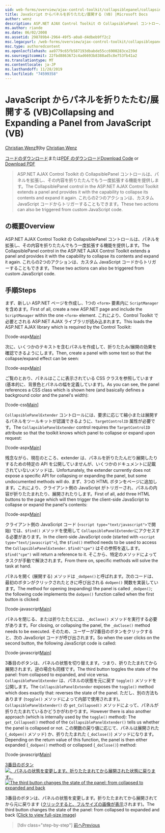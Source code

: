 ```yaml
---
uid: web-forms/overview/ajax-control-toolkit/collapsiblepanel/collapsing-and-expanding-a-panel-from-javascript-vb
title: JavaScript からパネルを折りたたむ/展開する (VB) |Microsoft Docs
author: wenz
description: ASP.NET AJAX Control Toolkit の CollapsiblePanel コントロールは、パネルを拡張し、その内容を折りたたんで展開する機能を提供します...
ms.author: riande
ms.date: 06/02/2008
ms.assetid: 298789b4-2964-49f5-a0a8-d4dbeb9ff2c2
msc.legacyurl: /web-forms/overview/ajax-control-toolkit/collapsiblepanel/collapsing-and-expanding-a-panel-from-javascript-vb
msc.type: authoredcontent
ms.openlocfilehash: aa9779c65fb587193dbabde55cc6900283ce239d
ms.sourcegitcommit: 22fbd8863672c4ad6693b8388ad5c8e753fb41a2
ms.translationtype: MT
ms.contentlocale: ja-JP
ms.lasthandoff: 11/28/2019
ms.locfileid: "74599358"
---
```

# <a name="collapsing-and-expanding-a-panel-from-javascript-vb"></a><span data-ttu-id="a40bf-103">JavaScript からパネルを折りたたむ/展開する (VB)</span><span class="sxs-lookup"><span data-stu-id="a40bf-103">Collapsing and Expanding a Panel from JavaScript (VB)</span></span>

<span data-ttu-id="a40bf-104">[Christian Wenz](https://github.com/wenz)別</span><span class="sxs-lookup"><span data-stu-id="a40bf-104">by [Christian Wenz](https://github.com/wenz)</span></span>

<span data-ttu-id="a40bf-105">[コードのダウンロード](https://download.microsoft.com/download/8/a/a/8aab3c3e-de6f-463f-805c-5fda567eef6e/CollapsiblePanel1.vb.zip)または[PDF のダウンロード](https://download.microsoft.com/download/b/6/a/b6ae89ee-df69-4c87-9bfb-ad1eb2b23373/collapsiblepanel1VB.pdf)</span><span class="sxs-lookup"><span data-stu-id="a40bf-105">[Download Code](https://download.microsoft.com/download/8/a/a/8aab3c3e-de6f-463f-805c-5fda567eef6e/CollapsiblePanel1.vb.zip) or [Download PDF](https://download.microsoft.com/download/b/6/a/b6ae89ee-df69-4c87-9bfb-ad1eb2b23373/collapsiblepanel1VB.pdf)</span></span>

> <span data-ttu-id="a40bf-106">ASP.NET AJAX Control Toolkit の CollapsiblePanel コントロールは、パネルを拡張し、その内容を折りたたんでもう一度拡張する機能を提供します。</span><span class="sxs-lookup"><span data-stu-id="a40bf-106">The CollapsiblePanel control in the ASP.NET AJAX Control Toolkit extends a panel and provides it with the capability to collapse its contents and expand it again.</span></span> <span data-ttu-id="a40bf-107">これらの2つのアクションは、カスタム JavaScript コードからトリガーすることもできます。</span><span class="sxs-lookup"><span data-stu-id="a40bf-107">These two actions can also be triggered from custom JavaScript code.</span></span>

## <a name="overview"></a><span data-ttu-id="a40bf-108">の概要</span><span class="sxs-lookup"><span data-stu-id="a40bf-108">Overview</span></span>

<span data-ttu-id="a40bf-109">ASP.NET AJAX Control Toolkit の CollapsiblePanel コントロールは、パネルを拡張し、その内容を折りたたんでもう一度拡張する機能を提供します。</span><span class="sxs-lookup"><span data-stu-id="a40bf-109">The CollapsiblePanel control in the ASP.NET AJAX Control Toolkit extends a panel and provides it with the capability to collapse its contents and expand it again.</span></span> <span data-ttu-id="a40bf-110">これらの2つのアクションは、カスタム JavaScript コードからトリガーすることもできます。</span><span class="sxs-lookup"><span data-stu-id="a40bf-110">These two actions can also be triggered from custom JavaScript code.</span></span>

## <a name="steps"></a><span data-ttu-id="a40bf-111">手順</span><span class="sxs-lookup"><span data-stu-id="a40bf-111">Steps</span></span>

<span data-ttu-id="a40bf-112">まず、新しい ASP.NET ページを作成し、1つの `<form>` 要素内に `ScriptManager` を含めます。</span><span class="sxs-lookup"><span data-stu-id="a40bf-112">First of all, create a new ASP.NET page and include the `ScriptManager` within the one `<form>` element.</span></span> <span data-ttu-id="a40bf-113">これにより、Control Toolkit で必要とされる ASP.NET AJAX ライブラリが読み込まれます。</span><span class="sxs-lookup"><span data-stu-id="a40bf-113">This loads the ASP.NET AJAX library which is required by the Control Toolkit:</span></span>

[!code-aspx[Main](collapsing-and-expanding-a-panel-from-javascript-vb/samples/sample1.aspx)]

<span data-ttu-id="a40bf-114">次に、いくつかのテキストを含むパネルを作成して、折りたたみ/展開の効果を確認できるようにします。</span><span class="sxs-lookup"><span data-stu-id="a40bf-114">Then, create a panel with some text so that the collapse/expand effect can be seen:</span></span>

[!code-aspx[Main](collapsing-and-expanding-a-panel-from-javascript-vb/samples/sample2.aspx)]

<span data-ttu-id="a40bf-115">ご覧のとおり、パネルはここに表示されている CSS クラスを参照しています (基本的に、背景色とパネルの幅を定義しています)。</span><span class="sxs-lookup"><span data-stu-id="a40bf-115">As you can see, the panel references a CSS class which is shown here (and basically defines a background color and the panel's width):</span></span>

[!code-css[Main](collapsing-and-expanding-a-panel-from-javascript-vb/samples/sample3.css)]

<span data-ttu-id="a40bf-116">`CollapsiblePanelExtender` コントロールには、要求に応じて縮小または展開するパネルをツールキットが認識できるように、`TargetControlID` 属性が必要です。</span><span class="sxs-lookup"><span data-stu-id="a40bf-116">The `CollapsiblePanelExtender` control requires the `TargetControlID` attribute so that the toolkit knows which panel to collapse or expand upon request:</span></span>

[!code-aspx[Main](collapsing-and-expanding-a-panel-from-javascript-vb/samples/sample4.aspx)]

<span data-ttu-id="a40bf-117">残念ながら、現在のところ、extender は、パネルを折りたたんだり展開したりするための特定の API を公開していませんが、いくつかのドキュメントに記載されていないメソッドは、</span><span class="sxs-lookup"><span data-stu-id="a40bf-117">Unfortunately, the extender currently does not expose a specific API for collapsing or expanding the panel, but some undocumented methods will do.</span></span> <span data-ttu-id="a40bf-118">まず、3つの HTML ボタンをページに追加します。これにより、クライアント側の JavaScript がトリガーされ、パネルの内容が折りたたまれたり、展開されたりします。</span><span class="sxs-lookup"><span data-stu-id="a40bf-118">First of all, add three HTML buttons to the page which will then trigger the client-side JavaScript to collapse or expand the panel's contents:</span></span>

[!code-aspx[Main](collapsing-and-expanding-a-panel-from-javascript-vb/samples/sample5.aspx)]

<span data-ttu-id="a40bf-119">クライアント側の JavaScript コード (`<script type="text/javascript">`で開始) では、`$find()` メソッドを使用して `CollapsiblePanelExtender`にアクセスする必要があります。</span><span class="sxs-lookup"><span data-stu-id="a40bf-119">In the client-side JavaScript code (started with `<script type="text/javascript">`), the `$find()` method needs to be used to access the `CollapsiblePanelExtender`.</span></span> <span data-ttu-id="a40bf-120">`$find("cpe")` はその参照を返します。</span><span class="sxs-lookup"><span data-stu-id="a40bf-120">`$find("cpe")` will return a reference to it.</span></span> <span data-ttu-id="a40bf-121">そこから、特定のメソッドによってタスクが手動で解決されます。</span><span class="sxs-lookup"><span data-stu-id="a40bf-121">From there on, specific methods will solve the task at hand.</span></span>

<span data-ttu-id="a40bf-122">パネルを開く (展開する) メソッドは `_doOpen()`と呼ばれます。次のコードは、最初のボタンがクリックされたときに呼び出される `doOpen()` 関数を実装しています。</span><span class="sxs-lookup"><span data-stu-id="a40bf-122">The method for opening (expanding) the panel is called `_doOpen()`; the following code implements the `doOpen()` function called when the first button is clicked:</span></span>

[!code-javascript[Main](collapsing-and-expanding-a-panel-from-javascript-vb/samples/sample6.js)]

<span data-ttu-id="a40bf-123">パネルを閉じる、または折りたたむには、`_doClose()` メソッドを実行する必要があります。</span><span class="sxs-lookup"><span data-stu-id="a40bf-123">For closing, or collapsing the panel, the `_doClose()` method needs to be executed.</span></span> <span data-ttu-id="a40bf-124">そのため、ユーザーが2番目のボタンをクリックすると、次の JavaScript コードが呼び出されます。</span><span class="sxs-lookup"><span data-stu-id="a40bf-124">So when the user clicks on the second button, the following JavaScript code is called:</span></span>

[!code-javascript[Main](collapsing-and-expanding-a-panel-from-javascript-vb/samples/sample7.js)]

<span data-ttu-id="a40bf-125">3番目のボタンは、パネルの状態を切り替えます。つまり、折りたたまれてから展開されます。逆の場合も同様です。</span><span class="sxs-lookup"><span data-stu-id="a40bf-125">The third button toggles the state of the panel: from collapsed to expanded, and vice versa.</span></span> <span data-ttu-id="a40bf-126">`CollapsiblePanelExtender` は、パネルの状態を元に戻す `toggle()` メソッドを公開します。</span><span class="sxs-lookup"><span data-stu-id="a40bf-126">The `CollapsiblePanelExtender` exposes the `toggle()` method which does exactly that: reverses the state of the panel.</span></span> <span data-ttu-id="a40bf-127">ただし、別の方法もあります (`toggle()` メソッドによって内部で使用されます)。 `CollapsiblePanelExtender()` の `get_Collapsed()` メソッドによって、パネルが折りたたまれているかどうかがわかります。</span><span class="sxs-lookup"><span data-stu-id="a40bf-127">However there is also another approach (which is internally used by the `toggle()` method): The `get_Collapsed()` method of the `CollapsiblePanelExtender()` tells us whether the panel is collapsed or not.</span></span> <span data-ttu-id="a40bf-128">この関数の戻り値に応じて、パネルは展開された (`_doOpen()` メソッド) か、折りたたまれた (`_doClose()`) メソッドになります。</span><span class="sxs-lookup"><span data-stu-id="a40bf-128">Depending on the return value of this function, the panel is then either expanded (`_doOpen()` method) or collapsed (`_doClose()`) method:</span></span>

[!code-javascript[Main](collapsing-and-expanding-a-panel-from-javascript-vb/samples/sample8.js)]

<span data-ttu-id="a40bf-129">[3番目のボタン ![、パネルの状態を変更します。折りたたまれてから展開された状態に戻ります。](collapsing-and-expanding-a-panel-from-javascript-vb/_static/image2.png)](collapsing-and-expanding-a-panel-from-javascript-vb/_static/image1.png)</span><span class="sxs-lookup"><span data-stu-id="a40bf-129">[![The third button changes the state of the panel: from collapsed to expanded and back](collapsing-and-expanding-a-panel-from-javascript-vb/_static/image2.png)](collapsing-and-expanding-a-panel-from-javascript-vb/_static/image1.png)</span></span>

<span data-ttu-id="a40bf-130">3番目のボタンは、パネルの状態を変更します。折りたたまれてから展開されてから元に戻ります ([クリックすると、フルサイズの画像が表示](collapsing-and-expanding-a-panel-from-javascript-vb/_static/image3.png)されます)。</span><span class="sxs-lookup"><span data-stu-id="a40bf-130">The third button changes the state of the panel: from collapsed to expanded and back ([Click to view full-size image](collapsing-and-expanding-a-panel-from-javascript-vb/_static/image3.png))</span></span>

> [!div class="step-by-step"]
> [<span data-ttu-id="a40bf-131">前へ</span><span class="sxs-lookup"><span data-stu-id="a40bf-131">Previous</span></span>](collapsing-and-expanding-a-panel-from-javascript-cs.md)
